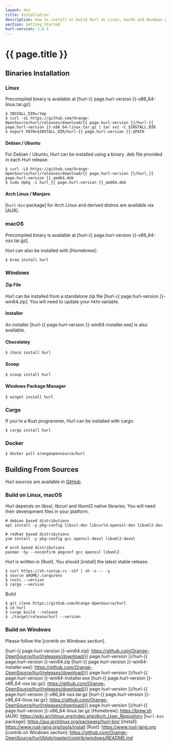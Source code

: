 ```yaml
---
layout: doc
title: Installation
description: How to install or build Hurl on Linux, macOS and Windows platform.
section: Getting Started
hurl-version: 1.6.1
---
```

# {{ page.title }}

## Binaries Installation

### Linux

Precompiled binary is available at [hurl-{{ page.hurl-version }}-x86_64-linux.tar.gz]:

```shell
$ INSTALL_DIR=/tmp
$ curl -sL https://github.com/Orange-OpenSource/hurl/releases/download/{{ page.hurl-version }}/hurl-{{ page.hurl-version }}-x86_64-linux.tar.gz | tar xvz -C $INSTALL_DIR
$ export PATH=$INSTALL_DIR/hurl-{{ page.hurl-version }}:$PATH
```

#### Debian / Ubuntu

For Debian / Ubuntu, Hurl can be installed using a binary .deb file provided in each Hurl release.

```shell
$ curl -LO https://github.com/Orange-OpenSource/hurl/releases/download/{{ page.hurl-version }}/hurl_{{ page.hurl-version }}_amd64.deb
$ sudo dpkg -i hurl_{{ page.hurl-version }}_amd64.deb
```

#### Arch Linux / Manjaro

[`hurl-bin` package] for Arch Linux and derived distros are available via [AUR].

### macOS

Precompiled binary is available at [hurl-{{ page.hurl-version }}-x86_64-osx.tar.gz].

Hurl can also be installed with [Homebrew]:

```shell
$ brew install hurl
```

### Windows

#### Zip File

Hurl can be installed from a standalone zip file [hurl-{{ page.hurl-version }}-win64.zip]. You will need to update your `PATH` variable.

#### Installer

An installer [hurl-{{ page.hurl-version }}-win64-installer.exe] is also available.

#### Chocolatey

```shell
$ choco install hurl
```

#### Scoop

```shell
$ scoop install hurl
```

#### Windows Package Manager

```shell
$ winget install hurl
```

### Cargo

If you're a Rust programmer, Hurl can be installed with cargo.

```shell
$ cargo install hurl
```

### Docker

```shell
$ docker pull orangeopensource/hurl
```

## Building From Sources

Hurl sources are available in [GitHub].

### Build on Linux, macOS

Hurl depends on libssl, libcurl and libxml2 native libraries. You will need their development files in your platform.

```shell
# debian based distributions
apt install -y pkg-config libssl-dev libcurl4-openssl-dev libxml2-dev

# redhat based distributions
yum install -y pkg-config gcc openssl-devel libxml2-devel

# arch based distributions
pacman -Sy --noconfirm pkgconf gcc openssl libxml2
```

Hurl is written in [Rust]. You should [install] the latest stable release.

```shell
$ curl https://sh.rustup.rs -sSf | sh -s -- -y
$ source $HOME/.cargo/env
$ rustc --version
$ cargo --version
```

Build

```shell
$ git clone https://github.com/Orange-OpenSource/hurl
$ cd hurl
$ cargo build --release
$ ./target/release/hurl --version
```

### Build on Windows

Please follow the [contrib on Windows section].

[GitHub]: https://github.com/Orange-OpenSource/hurl
[hurl-{{ page.hurl-version }}-win64.zip]: https://github.com/Orange-OpenSource/hurl/releases/download/{{ page.hurl-version }}/hurl-{{ page.hurl-version }}-win64.zip
[hurl-{{ page.hurl-version }}-win64-installer.exe]: https://github.com/Orange-OpenSource/hurl/releases/download/{{ page.hurl-version }}/hurl-{{ page.hurl-version }}-win64-installer.exe
[hurl-{{ page.hurl-version }}-x86_64-osx.tar.gz]: https://github.com/Orange-OpenSource/hurl/releases/download/{{ page.hurl-version }}/hurl-{{ page.hurl-version }}-x86_64-osx.tar.gz
[hurl-{{ page.hurl-version }}-x86_64-linux.tar.gz]: https://github.com/Orange-OpenSource/hurl/releases/download/{{ page.hurl-version }}/hurl-{{ page.hurl-version }}-x86_64-linux.tar.gz
[Homebrew]: https://brew.sh
[AUR]: https://wiki.archlinux.org/index.php/Arch_User_Repository
[`hurl-bin` package]: https://aur.archlinux.org/packages/hurl-bin/
[install]: https://www.rust-lang.org/tools/install
[Rust]: https://www.rust-lang.org
[contrib on Windows section]: https://github.com/Orange-OpenSource/hurl/blob/master/contrib/windows/README.md



